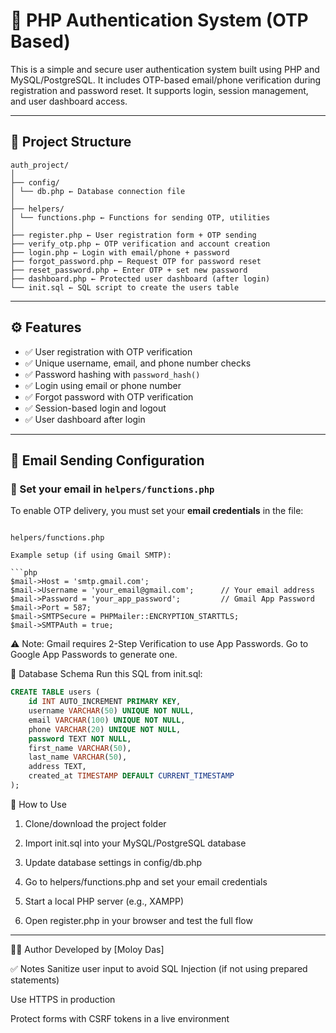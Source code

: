 # 🔐 PHP Authentication System (OTP Based)

This is a simple and secure user authentication system built using PHP and MySQL/PostgreSQL. It includes OTP-based email/phone verification during registration and password reset. It supports login, session management, and user dashboard access.

---

## 📁 Project Structure
```
auth_project/
│
├── config/
│ └── db.php ← Database connection file
│
├── helpers/
│ └── functions.php ← Functions for sending OTP, utilities
│
├── register.php ← User registration form + OTP sending
├── verify_otp.php ← OTP verification and account creation
├── login.php ← Login with email/phone + password
├── forgot_password.php ← Request OTP for password reset
├── reset_password.php ← Enter OTP + set new password
├── dashboard.php ← Protected user dashboard (after login)
└── init.sql ← SQL script to create the users table

```
---
## ⚙️ Features

- ✅ User registration with OTP verification
- ✅ Unique username, email, and phone number checks
- ✅ Password hashing with `password_hash()`
- ✅ Login using email or phone number
- ✅ Forgot password with OTP verification
- ✅ Session-based login and logout
- ✅ User dashboard after login

---

## 📧 Email Sending Configuration

### 🔧 Set your email in `helpers/functions.php`

To enable OTP delivery, you must set your **email credentials** in the file:
```

helpers/functions.php

Example setup (if using Gmail SMTP):

```php
$mail->Host = 'smtp.gmail.com';
$mail->Username = 'your_email@gmail.com';      // Your email address
$mail->Password = 'your_app_password';         // Gmail App Password
$mail->Port = 587;
$mail->SMTPSecure = PHPMailer::ENCRYPTION_STARTTLS;
$mail->SMTPAuth = true;
```
⚠️ Note: Gmail requires 2-Step Verification to use App Passwords.
Go to Google App Passwords to generate one.

💾 Database Schema
Run this SQL from init.sql:
```sql
CREATE TABLE users (
    id INT AUTO_INCREMENT PRIMARY KEY,
    username VARCHAR(50) UNIQUE NOT NULL,
    email VARCHAR(100) UNIQUE NOT NULL,
    phone VARCHAR(20) UNIQUE NOT NULL,
    password TEXT NOT NULL,
    first_name VARCHAR(50),
    last_name VARCHAR(50),
    address TEXT,
    created_at TIMESTAMP DEFAULT CURRENT_TIMESTAMP
);
```
🚀 How to Use
1. Clone/download the project folder

2. Import init.sql into your MySQL/PostgreSQL database

3. Update database settings in config/db.php

4. Go to helpers/functions.php and set your email credentials

5. Start a local PHP server (e.g., XAMPP)

6. Open register.php in your browser and test the full flow


---


🧑‍💻 Author
Developed by [Moloy Das]

✅ Notes
Sanitize user input to avoid SQL Injection (if not using prepared statements)

Use HTTPS in production

Protect forms with CSRF tokens in a live environment








